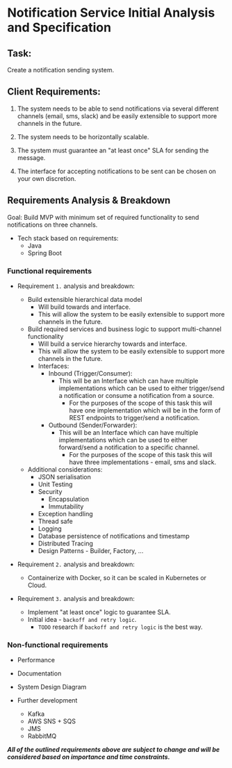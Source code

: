 # Notification Service Initial Analysis and Specification

## Task:

Create a notification sending system.

## Client Requirements:

1. The system needs to be able to send notifications via several different channels (email,
sms, slack) and be easily extensible to support more channels in the future.

2. The system needs to be horizontally scalable.

3. The system must guarantee an "at least once" SLA for sending the message.

4. The interface for accepting notifications to be sent can be chosen on your own discretion.

## Requirements Analysis & Breakdown

Goal:
Build MVP with minimum set of required functionality to send notifications on three channels.

- Tech stack based on requirements:
    - Java
    - Spring Boot

### Functional requirements

- Requirement `1.` analysis and breakdown:
    - Build extensible hierarchical data model
        - Will build towards and interface.
        - This will allow the system to be easily extensible to support more channels in the future.
    - Build required services and business logic to support multi-channel functionality
        - Will build a service hierarchy towards and interface.
        - This will allow the system to be easily extensible to support more channels in the future.
        - Interfaces:
            - Inbound (Trigger/Consumer):
                - This will be an Interface which can have multiple implementations which can be used to either trigger/send a notification or consume a notification from a source.
                    - For the purposes of the scope of this task this will have one implementation which will be in the form of REST endpoints to trigger/send a notification.
            - Outbound (Sender/Forwarder):
                - This will be an Interface which can have multiple implementations which can be used to either forward/send a notification to a specific channel.
                    - For the purposes of the scope of this task this will have three implementations - email, sms and slack. 
    - Additional considerations:
        - JSON serialisation
        - Unit Testing
        - Security
            - Encapsulation
            - Immutability
        - Exception handling
        - Thread safe
        - Logging
        - Database persistence of notifications and timestamp
        - Distributed Tracing
        - Design Patterns - Builder, Factory, ...

- Requirement `2.` analysis and breakdown:    
    - Containerize with Docker, so it can be scaled in Kubernetes or Cloud.

- Requirement `3.` analysis and breakdown:
    - Implement "at least once" logic to guarantee SLA.
    - Initial idea - `backoff and retry logic`.
        - `TODO` research if `backoff and retry logic` is the best way.
        
### Non-functional requirements

- Performance

- Documentation
 - System Design Diagram
 - Further development
    - Kafka
    - AWS SNS + SQS
    - JMS
    - RabbitMQ

***All of the outlined requirements above are subject to change and will be considered based on importance and time constraints.***
 